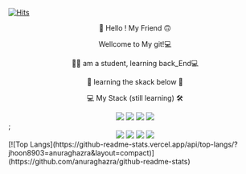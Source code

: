 [![Hits](https://hits.seeyoufarm.com/api/count/incr/badge.svg?url=https%3A%2F%2Fgithub.com%2Fjhoon8903%2Fjhoon8903&count_bg=%23461BE1&title_bg=%23B22AC9&icon=iconify.svg&icon_color=%23FFFFFF&title=HITS%21&edge_flat=false)](https://hits.seeyoufarm.com)

<p align ="center">🐼 Hello ! My Friend 🙃</p>
<p align ="center">Wellcome to My git!💻</p>
<p align ="center">💪😀 am a student, learning back_End💻</p>
<p align ="center">🔽 learning the skack below 🔽</p>
<p align ="center" > </p>  
<div align="center" >
  <p> 💻 My Stack (still learning) 🛠 </p>
    <img src="https://img.shields.io/badge/Python-3766AB?style=flat-square&logo=Python&logoColor=white"/>
    <img src="https://img.shields.io/badge/Node.js-339933?style=flat-square&logo=Node.js&logoColor=white"/>
    <img src="https://img.shields.io/badge/JavaScript-F7DF1E?style=flat-square&logo=JavaScript&logoColor=white"/>
    <img src="https://img.shields.io/badge/MongoDB-47A248?style=flat-square&logo=MongoDB&logoColor=white"/>
    
</div>;
<div align="center">
  <img src="https://img.shields.io/badge/Git-F05032?style=flat-square&logo=Git&logoColor=white"/>
  <img src="https://img.shields.io/badge/GitHub-452170?style=flat-square&logo=GitHub&logoColor=white"/>
  <img src="https://img.shields.io/badge/HTML5-E34F26?style=flat-square&logo=HTML5&logoColor=white"/>
  <img src="https://img.shields.io/badge/CSS3-1572B6?style=flat-square&logo=CSS3&logoColor=white"/>
</div>
<div>
[![Top Langs](https://github-readme-stats.vercel.app/api/top-langs/?jhoon8903=anuraghazra&layout=compact)](https://github.com/anuraghazra/github-readme-stats)
 </div>
